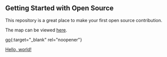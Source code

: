 ## Getting Started with Open Source

This repository is a great place to make your first open source contribution. 

The map can be viewed [here](https://githubtraining.github.io/pin-me/).

[go](http://stackoverflow.com){:target="_blank" rel="noopener"}

<a href="http://stackoverflow.com" target="_blank" rel="noopener">Hello, world!</a>
